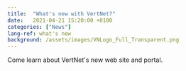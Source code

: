 ```yaml
---
title:  "What's new with VertNet?"
date:   2021-04-21 15:20:00 +0100
categories: ["News"]
lang-ref: what's new
background: /assets/images/VNLogo_Full_Transparent.png
---
```

Come learn about VertNet's new web site and portal.
